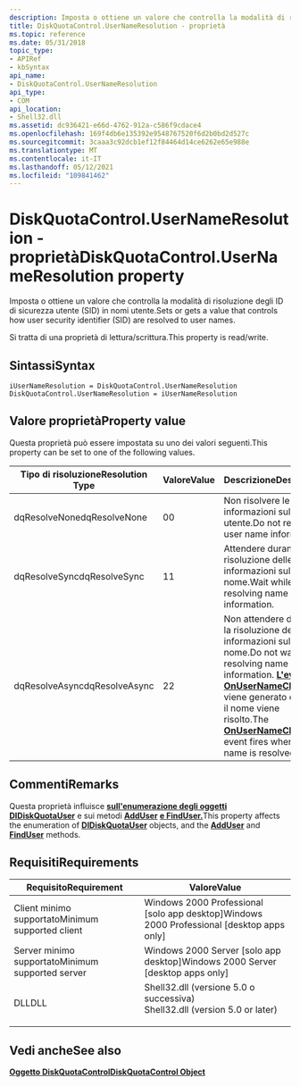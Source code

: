 ```yaml
---
description: Imposta o ottiene un valore che controlla la modalità di risoluzione degli ID di sicurezza utente (SID) in nomi utente.
title: DiskQuotaControl.UserNameResolution - proprietà
ms.topic: reference
ms.date: 05/31/2018
topic_type:
- APIRef
- kbSyntax
api_name:
- DiskQuotaControl.UserNameResolution
api_type:
- COM
api_location:
- Shell32.dll
ms.assetid: dc936421-e66d-4762-912a-c586f9cdace4
ms.openlocfilehash: 169f4db6e135392e9548767520f6d2b0bd2d527c
ms.sourcegitcommit: 3caaa3c92dcb1ef12f84464d14ce6262e65e988e
ms.translationtype: MT
ms.contentlocale: it-IT
ms.lasthandoff: 05/12/2021
ms.locfileid: "109841462"
---
```

# <a name="diskquotacontrolusernameresolution-property"></a><span data-ttu-id="7ee75-103">DiskQuotaControl.UserNameResolution - proprietà</span><span class="sxs-lookup"><span data-stu-id="7ee75-103">DiskQuotaControl.UserNameResolution property</span></span>

<span data-ttu-id="7ee75-104">Imposta o ottiene un valore che controlla la modalità di risoluzione degli ID di sicurezza utente (SID) in nomi utente.</span><span class="sxs-lookup"><span data-stu-id="7ee75-104">Sets or gets a value that controls how user security identifier (SID) are resolved to user names.</span></span>

<span data-ttu-id="7ee75-105">Si tratta di una proprietà di lettura/scrittura.</span><span class="sxs-lookup"><span data-stu-id="7ee75-105">This property is read/write.</span></span>

## <a name="syntax"></a><span data-ttu-id="7ee75-106">Sintassi</span><span class="sxs-lookup"><span data-stu-id="7ee75-106">Syntax</span></span>


```JScript
iUserNameResolution = DiskQuotaControl.UserNameResolution
DiskQuotaControl.UserNameResolution = iUserNameResolution
```



## <a name="property-value"></a><span data-ttu-id="7ee75-107">Valore proprietà</span><span class="sxs-lookup"><span data-stu-id="7ee75-107">Property value</span></span>

<span data-ttu-id="7ee75-108">Questa proprietà può essere impostata su uno dei valori seguenti.</span><span class="sxs-lookup"><span data-stu-id="7ee75-108">This property can be set to one of the following values.</span></span>



| <span data-ttu-id="7ee75-109">Tipo di risoluzione</span><span class="sxs-lookup"><span data-stu-id="7ee75-109">Resolution Type</span></span> | <span data-ttu-id="7ee75-110">Valore</span><span class="sxs-lookup"><span data-stu-id="7ee75-110">Value</span></span> | <span data-ttu-id="7ee75-111">Descrizione</span><span class="sxs-lookup"><span data-stu-id="7ee75-111">Description</span></span>                                                                                                                                              |
|-----------------|-------|----------------------------------------------------------------------------------------------------------------------------------------------------------|
| <span data-ttu-id="7ee75-112">dqResolveNone</span><span class="sxs-lookup"><span data-stu-id="7ee75-112">dqResolveNone</span></span>   | <span data-ttu-id="7ee75-113">0</span><span class="sxs-lookup"><span data-stu-id="7ee75-113">0</span></span>     | <span data-ttu-id="7ee75-114">Non risolvere le informazioni sul nome utente.</span><span class="sxs-lookup"><span data-stu-id="7ee75-114">Do not resolve user name information.</span></span>                                                                                                                    |
| <span data-ttu-id="7ee75-115">dqResolveSync</span><span class="sxs-lookup"><span data-stu-id="7ee75-115">dqResolveSync</span></span>   | <span data-ttu-id="7ee75-116">1</span><span class="sxs-lookup"><span data-stu-id="7ee75-116">1</span></span>     | <span data-ttu-id="7ee75-117">Attendere durante la risoluzione delle informazioni sul nome.</span><span class="sxs-lookup"><span data-stu-id="7ee75-117">Wait while resolving name information.</span></span>                                                                                                                   |
| <span data-ttu-id="7ee75-118">dqResolveAsync</span><span class="sxs-lookup"><span data-stu-id="7ee75-118">dqResolveAsync</span></span>  | <span data-ttu-id="7ee75-119">2</span><span class="sxs-lookup"><span data-stu-id="7ee75-119">2</span></span>     | <span data-ttu-id="7ee75-120">Non attendere durante la risoluzione delle informazioni sul nome.</span><span class="sxs-lookup"><span data-stu-id="7ee75-120">Do not wait while resolving name information.</span></span> <span data-ttu-id="7ee75-121">[**L'evento OnUserNameChanged**](diskquotacontrol-onusernamechanged.md) viene generato quando il nome viene risolto.</span><span class="sxs-lookup"><span data-stu-id="7ee75-121">The [**OnUserNameChanged**](diskquotacontrol-onusernamechanged.md) event fires when the name is resolved.</span></span> |



 

## <a name="remarks"></a><span data-ttu-id="7ee75-122">Commenti</span><span class="sxs-lookup"><span data-stu-id="7ee75-122">Remarks</span></span>

<span data-ttu-id="7ee75-123">Questa proprietà influisce [**sull'enumerazione degli oggetti DIDiskQuotaUser**](didiskquotauser-object.md) e sui metodi [**AddUser**](diskquotacontrol-adduser.md) [**e FindUser.**](diskquotacontrol-finduser.md)</span><span class="sxs-lookup"><span data-stu-id="7ee75-123">This property affects the enumeration of [**DIDiskQuotaUser**](didiskquotauser-object.md) objects, and the [**AddUser**](diskquotacontrol-adduser.md) and [**FindUser**](diskquotacontrol-finduser.md) methods.</span></span>

## <a name="requirements"></a><span data-ttu-id="7ee75-124">Requisiti</span><span class="sxs-lookup"><span data-stu-id="7ee75-124">Requirements</span></span>



| <span data-ttu-id="7ee75-125">Requisito</span><span class="sxs-lookup"><span data-stu-id="7ee75-125">Requirement</span></span> | <span data-ttu-id="7ee75-126">Valore</span><span class="sxs-lookup"><span data-stu-id="7ee75-126">Value</span></span> |
|-------------------------------------|---------------------------------------------------------------------------------------------------------------|
| <span data-ttu-id="7ee75-127">Client minimo supportato</span><span class="sxs-lookup"><span data-stu-id="7ee75-127">Minimum supported client</span></span><br/> | <span data-ttu-id="7ee75-128">Windows 2000 Professional \[solo app desktop\]</span><span class="sxs-lookup"><span data-stu-id="7ee75-128">Windows 2000 Professional \[desktop apps only\]</span></span><br/>                                                    |
| <span data-ttu-id="7ee75-129">Server minimo supportato</span><span class="sxs-lookup"><span data-stu-id="7ee75-129">Minimum supported server</span></span><br/> | <span data-ttu-id="7ee75-130">Windows 2000 Server \[solo app desktop\]</span><span class="sxs-lookup"><span data-stu-id="7ee75-130">Windows 2000 Server \[desktop apps only\]</span></span><br/>                                                          |
| <span data-ttu-id="7ee75-131">DLL</span><span class="sxs-lookup"><span data-stu-id="7ee75-131">DLL</span></span><br/>                      | <dl> <span data-ttu-id="7ee75-132"><dt>Shell32.dll (versione 5.0 o successiva)</dt></span><span class="sxs-lookup"><span data-stu-id="7ee75-132"><dt>Shell32.dll (version 5.0 or later)</dt></span></span> </dl> |



## <a name="see-also"></a><span data-ttu-id="7ee75-133">Vedi anche</span><span class="sxs-lookup"><span data-stu-id="7ee75-133">See also</span></span>

<dl> <dt>

[<span data-ttu-id="7ee75-134">**Oggetto DiskQuotaControl**</span><span class="sxs-lookup"><span data-stu-id="7ee75-134">**DiskQuotaControl Object**</span></span>](diskquotacontrol-object.md)
</dt> </dl>

 

 




